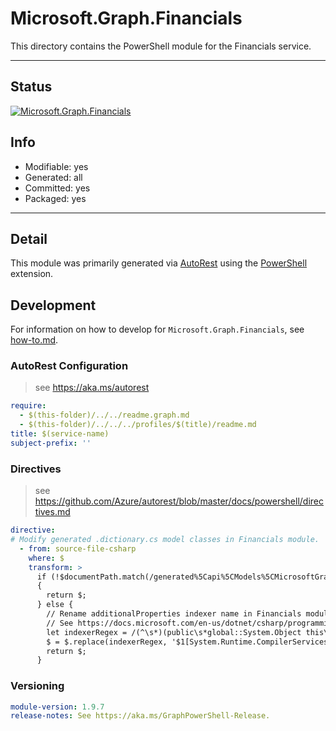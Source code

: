 <!-- region Generated -->
# Microsoft.Graph.Financials
This directory contains the PowerShell module for the Financials service.

---
## Status
[![Microsoft.Graph.Financials](https://img.shields.io/powershellgallery/v/Microsoft.Graph.Financials.svg?style=flat-square&label=Microsoft.Graph.Financials "Microsoft.Graph.Financials")](https://www.powershellgallery.com/packages/Microsoft.Graph.Financials/)

## Info
- Modifiable: yes
- Generated: all
- Committed: yes
- Packaged: yes

---
## Detail
This module was primarily generated via [AutoRest](https://github.com/Azure/autorest) using the [PowerShell](https://github.com/Azure/autorest.powershell) extension.

## Development
For information on how to develop for `Microsoft.Graph.Financials`, see [how-to.md](how-to.md).
<!-- endregion -->

### AutoRest Configuration

> see https://aka.ms/autorest

``` yaml
require:
  - $(this-folder)/../../readme.graph.md
  - $(this-folder)/../../../profiles/$(title)/readme.md
title: $(service-name)
subject-prefix: ''

```

### Directives

> see https://github.com/Azure/autorest/blob/master/docs/powershell/directives.md

``` yaml
directive:
# Modify generated .dictionary.cs model classes in Financials module.
  - from: source-file-csharp
    where: $
    transform: >
      if (!$documentPath.match(/generated%5Capi%5CModels%5CMicrosoftGraph\w*\d*.dictionary.cs/gm))
      {
        return $;
      } else {
        // Rename additionalProperties indexer name in Financials module from Item to EntityItem to avoid property name conflict. salesOrderLine has a property named item.
        // See https://docs.microsoft.com/en-us/dotnet/csharp/programming-guide/indexers/using-indexers
        let indexerRegex = /(^\s*)(public\s*global::System.Object this\[global::System.String index\]\s*{\W.*}$)/gm
        $ = $.replace(indexerRegex, '$1[System.Runtime.CompilerServices.IndexerName("EntityItem")]\n$1$2');
        return $;
      }
```
### Versioning

``` yaml
module-version: 1.9.7
release-notes: See https://aka.ms/GraphPowerShell-Release.
```
